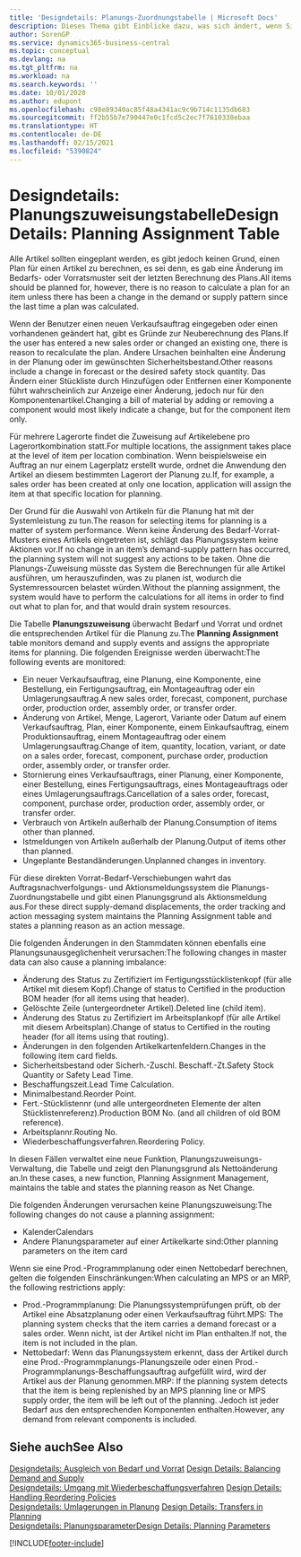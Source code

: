 ```yaml
---
title: 'Designdetails: Planungs-Zuordnungstabelle | Microsoft Docs'
description: Dieses Thema gibt Einblicke dazu, was sich ändert, wenn Sie einen Artikel für die Planung ändern.
author: SorenGP
ms.service: dynamics365-business-central
ms.topic: conceptual
ms.devlang: na
ms.tgt_pltfrm: na
ms.workload: na
ms.search.keywords: ''
ms.date: 10/01/2020
ms.author: edupont
ms.openlocfilehash: c98e89340ac85f48a4341ac9c9b714c1135db683
ms.sourcegitcommit: ff2b55b7e790447e0c1fcd5c2ec7f7610338ebaa
ms.translationtype: HT
ms.contentlocale: de-DE
ms.lasthandoff: 02/15/2021
ms.locfileid: "5390824"
---
```

# <a name="design-details-planning-assignment-table"></a><span data-ttu-id="e1a7c-103">Designdetails: Planungszuweisungstabelle</span><span class="sxs-lookup"><span data-stu-id="e1a7c-103">Design Details: Planning Assignment Table</span></span>
<span data-ttu-id="e1a7c-104">Alle Artikel sollten eingeplant werden, es gibt jedoch keinen Grund, einen Plan für einen Artikel zu berechnen, es sei denn, es gab eine Änderung im Bedarfs- oder Vorratsmuster seit der letzten Berechnung des Plans.</span><span class="sxs-lookup"><span data-stu-id="e1a7c-104">All items should be planned for, however, there is no reason to calculate a plan for an item unless there has been a change in the demand or supply pattern since the last time a plan was calculated.</span></span>  

<span data-ttu-id="e1a7c-105">Wenn der Benutzer einen neuen Verkaufsauftrag eingegeben oder einen vorhandenen geändert hat, gibt es Gründe zur Neuberechnung des Plans.</span><span class="sxs-lookup"><span data-stu-id="e1a7c-105">If the user has entered a new sales order or changed an existing one, there is reason to recalculate the plan.</span></span> <span data-ttu-id="e1a7c-106">Andere Ursachen beinhalten eine Änderung in der Planung oder im gewünschten Sicherheitsbestand.</span><span class="sxs-lookup"><span data-stu-id="e1a7c-106">Other reasons include a change in forecast or the desired safety stock quantity.</span></span> <span data-ttu-id="e1a7c-107">Das Ändern einer Stückliste durch Hinzufügen oder Entfernen einer Komponente führt wahrscheinlich zur Anzeige einer Änderung, jedoch nur für den Komponentenartikel.</span><span class="sxs-lookup"><span data-stu-id="e1a7c-107">Changing a bill of material by adding or removing a component would most likely indicate a change, but for the component item only.</span></span>  

<span data-ttu-id="e1a7c-108">Für mehrere Lagerorte findet die Zuweisung auf Artikelebene pro Lagerortkombination statt.</span><span class="sxs-lookup"><span data-stu-id="e1a7c-108">For multiple locations, the assignment takes place at the level of item per location combination.</span></span> <span data-ttu-id="e1a7c-109">Wenn beispielsweise ein Auftrag an nur einem Lagerplatz erstellt wurde, ordnet die Anwendung den Artikel an diesem bestimmten Lagerort der Planung zu.</span><span class="sxs-lookup"><span data-stu-id="e1a7c-109">If, for example, a sales order has been created at only one location, application will assign the item at that specific location for planning.</span></span>  

<span data-ttu-id="e1a7c-110">Der Grund für die Auswahl von Artikeln für die Planung hat mit der Systemleistung zu tun.</span><span class="sxs-lookup"><span data-stu-id="e1a7c-110">The reason for selecting items for planning is a matter of system performance.</span></span> <span data-ttu-id="e1a7c-111">Wenn keine Änderung des Bedarf-Vorrat-Musters eines Artikels eingetreten ist, schlägt das Planungssystem keine Aktionen vor.</span><span class="sxs-lookup"><span data-stu-id="e1a7c-111">If no change in an item’s demand-supply pattern has occurred, the planning system will not suggest any actions to be taken.</span></span> <span data-ttu-id="e1a7c-112">Ohne die Planungs-Zuweisung müsste das System die Berechnungen für alle Artikel ausführen, um herauszufinden, was zu planen ist, wodurch die Systemressourcen belastet würden.</span><span class="sxs-lookup"><span data-stu-id="e1a7c-112">Without the planning assignment, the system would have to perform the calculations for all items in order to find out what to plan for, and that would drain system resources.</span></span>  

<span data-ttu-id="e1a7c-113">Die Tabelle **Planungszuweisung** überwacht Bedarf und Vorrat und ordnet die entsprechenden Artikel für die Planung zu.</span><span class="sxs-lookup"><span data-stu-id="e1a7c-113">The **Planning Assignment** table monitors demand and supply events and assigns the appropriate items for planning.</span></span> <span data-ttu-id="e1a7c-114">Die folgenden Ereignisse werden überwacht:</span><span class="sxs-lookup"><span data-stu-id="e1a7c-114">The following events are monitored:</span></span>  

* <span data-ttu-id="e1a7c-115">Ein neuer Verkaufsauftrag, eine Planung, eine Komponente, eine Bestellung, ein Fertigungsauftrag, ein Montageauftrag oder ein Umlagerungsauftrag.</span><span class="sxs-lookup"><span data-stu-id="e1a7c-115">A new sales order, forecast, component, purchase order, production order, assembly order, or transfer order.</span></span>  
* <span data-ttu-id="e1a7c-116">Änderung von Artikel, Menge, Lagerort, Variante oder Datum auf einem Verkaufsauftrag, Plan, einer Komponente, einem Einkaufsauftrag, einem Produktionsauftrag, einem Montageauftrag oder einem Umlagerungsauftrag.</span><span class="sxs-lookup"><span data-stu-id="e1a7c-116">Change of item, quantity, location, variant, or date on a sales order, forecast, component, purchase order, production order, assembly order, or transfer order.</span></span>  
* <span data-ttu-id="e1a7c-117">Stornierung eines Verkaufsauftrags, einer Planung, einer Komponente, einer Bestellung, eines Fertigungsauftrags, eines Montageauftrags oder eines Umlagerungsauftrags.</span><span class="sxs-lookup"><span data-stu-id="e1a7c-117">Cancellation of a sales order, forecast, component, purchase order, production order, assembly order, or transfer order.</span></span>  
* <span data-ttu-id="e1a7c-118">Verbrauch von Artikeln außerhalb der Planung.</span><span class="sxs-lookup"><span data-stu-id="e1a7c-118">Consumption of items other than planned.</span></span>  
* <span data-ttu-id="e1a7c-119">Istmeldungen von Artikeln außerhalb der Planung.</span><span class="sxs-lookup"><span data-stu-id="e1a7c-119">Output of items other than planned.</span></span>  
* <span data-ttu-id="e1a7c-120">Ungeplante Bestandänderungen.</span><span class="sxs-lookup"><span data-stu-id="e1a7c-120">Unplanned changes in inventory.</span></span>  

<span data-ttu-id="e1a7c-121">Für diese direkten Vorrat-Bedarf-Verschiebungen wahrt das Auftragsnachverfolgungs- und Aktionsmeldungssystem die Planungs-Zuordnungstabelle und gibt einen Planungsgrund als Aktionsmeldung aus.</span><span class="sxs-lookup"><span data-stu-id="e1a7c-121">For these direct supply-demand displacements, the order tracking and action messaging system maintains the Planning Assignment table and states a planning reason as an action message.</span></span>  

<span data-ttu-id="e1a7c-122">Die folgenden Änderungen in den Stammdaten können ebenfalls eine Planungsunausgeglichenheit verursachen:</span><span class="sxs-lookup"><span data-stu-id="e1a7c-122">The following changes in master data can also cause a planning imbalance:</span></span>  

* <span data-ttu-id="e1a7c-123">Änderung des Status zu Zertifiziert im Fertigungsstücklistenkopf (für alle Artikel mit diesem Kopf).</span><span class="sxs-lookup"><span data-stu-id="e1a7c-123">Change of status to Certified in the production BOM header (for all items using that header).</span></span>  
* <span data-ttu-id="e1a7c-124">Gelöschte Zeile (untergeordneter Artikel).</span><span class="sxs-lookup"><span data-stu-id="e1a7c-124">Deleted line (child item).</span></span>  
* <span data-ttu-id="e1a7c-125">Änderung des Status zu Zertifiziert im Arbeitsplankopf (für alle Artikel mit diesem Arbeitsplan).</span><span class="sxs-lookup"><span data-stu-id="e1a7c-125">Change of status to Certified in the routing header (for all items using that routing).</span></span>  
* <span data-ttu-id="e1a7c-126">Änderungen in den folgenden Artikelkartenfeldern.</span><span class="sxs-lookup"><span data-stu-id="e1a7c-126">Changes in the following item card fields.</span></span>  
* <span data-ttu-id="e1a7c-127">Sicherheitsbestand oder Sicherh.-Zuschl. Beschaff.-Zt.</span><span class="sxs-lookup"><span data-stu-id="e1a7c-127">Safety Stock Quantity or Safety Lead Time.</span></span>  
* <span data-ttu-id="e1a7c-128">Beschaffungszeit.</span><span class="sxs-lookup"><span data-stu-id="e1a7c-128">Lead Time Calculation.</span></span>  
* <span data-ttu-id="e1a7c-129">Minimalbestand.</span><span class="sxs-lookup"><span data-stu-id="e1a7c-129">Reorder Point.</span></span>  
* <span data-ttu-id="e1a7c-130">Fert.-Stücklistennr (und alle untergeordneten Elemente der alten Stücklistenreferenz).</span><span class="sxs-lookup"><span data-stu-id="e1a7c-130">Production BOM No. (and all children of old BOM reference).</span></span>  
* <span data-ttu-id="e1a7c-131">Arbeitsplannr.</span><span class="sxs-lookup"><span data-stu-id="e1a7c-131">Routing No.</span></span>  
* <span data-ttu-id="e1a7c-132">Wiederbeschaffungsverfahren.</span><span class="sxs-lookup"><span data-stu-id="e1a7c-132">Reordering Policy.</span></span>  

<span data-ttu-id="e1a7c-133">In diesen Fällen verwaltet eine neue Funktion, Planungszuweisungs-Verwaltung, die Tabelle und zeigt den Planungsgrund als Nettoänderung an.</span><span class="sxs-lookup"><span data-stu-id="e1a7c-133">In these cases, a new function, Planning Assignment Management, maintains the table and states the planning reason as Net Change.</span></span>  

<span data-ttu-id="e1a7c-134">Die folgenden Änderungen verursachen keine Planungszuweisung:</span><span class="sxs-lookup"><span data-stu-id="e1a7c-134">The following changes do not cause a planning assignment:</span></span>  

* <span data-ttu-id="e1a7c-135">Kalender</span><span class="sxs-lookup"><span data-stu-id="e1a7c-135">Calendars</span></span>  
* <span data-ttu-id="e1a7c-136">Andere Planungsparameter auf einer Artikelkarte sind:</span><span class="sxs-lookup"><span data-stu-id="e1a7c-136">Other planning parameters on the item card</span></span>  

<span data-ttu-id="e1a7c-137">Wenn sie eine Prod.-Programmplanung oder einen Nettobedarf berechnen, gelten die folgenden Einschränkungen:</span><span class="sxs-lookup"><span data-stu-id="e1a7c-137">When calculating an MPS or an MRP, the following restrictions apply:</span></span>  

* <span data-ttu-id="e1a7c-138">Prod.-Programmplanung: Die Planungssystemprüfungen prüft, ob der Artikel eine Absatzplanung oder einen Verkaufsauftrag führt.</span><span class="sxs-lookup"><span data-stu-id="e1a7c-138">MPS: The planning system checks that the item carries a demand forecast or a sales order.</span></span> <span data-ttu-id="e1a7c-139">Wenn nicht, ist der Artikel nicht im Plan enthalten.</span><span class="sxs-lookup"><span data-stu-id="e1a7c-139">If not, the item is not included in the plan.</span></span>  
* <span data-ttu-id="e1a7c-140">Nettobedarf: Wenn das Planungssystem erkennt, dass der Artikel durch eine Prod.-Programmplanungs-Planungszeile oder einen Prod.-Programmplanungs-Beschaffungsauftrag aufgefüllt wird, wird der Artikel aus der Planung genommen.</span><span class="sxs-lookup"><span data-stu-id="e1a7c-140">MRP: If the planning system detects that the item is being replenished by an MPS planning line or MPS supply order, the item will be left out of the planning.</span></span> <span data-ttu-id="e1a7c-141">Jedoch ist jeder Bedarf aus den entsprechenden Komponenten enthalten.</span><span class="sxs-lookup"><span data-stu-id="e1a7c-141">However, any demand from relevant components is included.</span></span>  

## <a name="see-also"></a><span data-ttu-id="e1a7c-142">Siehe auch</span><span class="sxs-lookup"><span data-stu-id="e1a7c-142">See Also</span></span>  
<span data-ttu-id="e1a7c-143">[Designdetails: Ausgleich von Bedarf und Vorrat](design-details-balancing-demand-and-supply.md) </span><span class="sxs-lookup"><span data-stu-id="e1a7c-143">[Design Details: Balancing Demand and Supply](design-details-balancing-demand-and-supply.md) </span></span>  
<span data-ttu-id="e1a7c-144">[Designdetails: Umgang mit Wiederbeschaffungsverfahren](design-details-handling-reordering-policies.md) </span><span class="sxs-lookup"><span data-stu-id="e1a7c-144">[Design Details: Handling Reordering Policies](design-details-handling-reordering-policies.md) </span></span>  
<span data-ttu-id="e1a7c-145">[Designdetails: Umlagerungen in Planung](design-details-transfers-in-planning.md) </span><span class="sxs-lookup"><span data-stu-id="e1a7c-145">[Design Details: Transfers in Planning](design-details-transfers-in-planning.md) </span></span>  
[<span data-ttu-id="e1a7c-146">Designdetails: Planungsparameter</span><span class="sxs-lookup"><span data-stu-id="e1a7c-146">Design Details: Planning Parameters</span></span>](design-details-planning-parameters.md)  


[!INCLUDE[footer-include](includes/footer-banner.md)]
